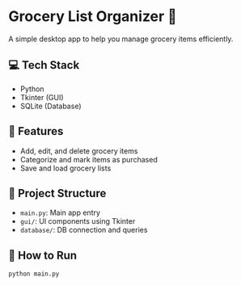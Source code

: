 # Grocery List Organizer 🛒

A simple desktop app to help you manage grocery items efficiently.

## 💻 Tech Stack
- Python
- Tkinter (GUI)
- SQLite (Database)

## 🧩 Features
- Add, edit, and delete grocery items
- Categorize and mark items as purchased
- Save and load grocery lists

## 📂 Project Structure
- `main.py`: Main app entry
- `gui/`: UI components using Tkinter
- `database/`: DB connection and queries

## 🚀 How to Run
```bash
python main.py

